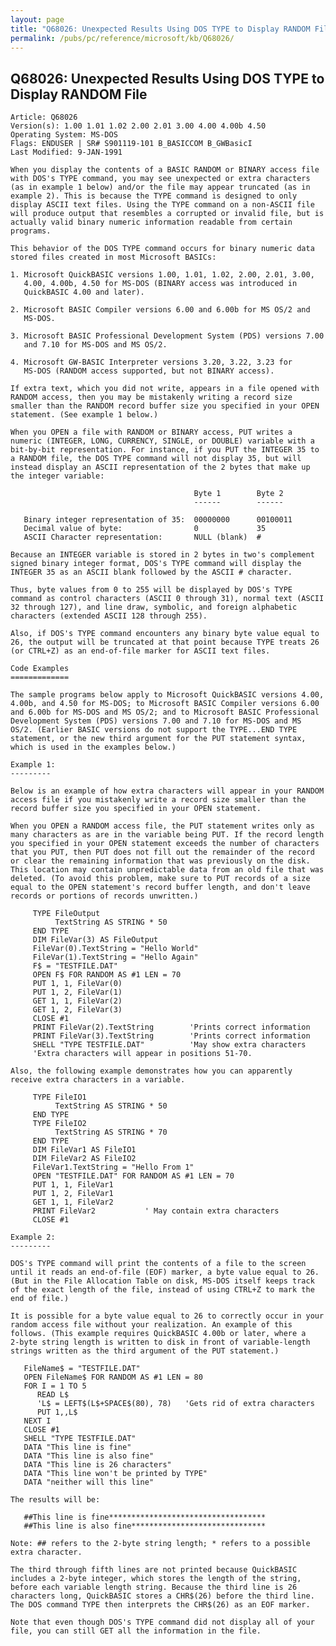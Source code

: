 ```yaml
---
layout: page
title: "Q68026: Unexpected Results Using DOS TYPE to Display RANDOM File"
permalink: /pubs/pc/reference/microsoft/kb/Q68026/
---
```


## Q68026: Unexpected Results Using DOS TYPE to Display RANDOM File

	Article: Q68026
	Version(s): 1.00 1.01 1.02 2.00 2.01 3.00 4.00 4.00b 4.50
	Operating System: MS-DOS
	Flags: ENDUSER | SR# S901119-101 B_BASICCOM B_GWBasicI
	Last Modified: 9-JAN-1991
	
	When you display the contents of a BASIC RANDOM or BINARY access file
	with DOS's TYPE command, you may see unexpected or extra characters
	(as in example 1 below) and/or the file may appear truncated (as in
	example 2). This is because the TYPE command is designed to only
	display ASCII text files. Using the TYPE command on a non-ASCII file
	will produce output that resembles a corrupted or invalid file, but is
	actually valid binary numeric information readable from certain
	programs.
	
	This behavior of the DOS TYPE command occurs for binary numeric data
	stored files created in most Microsoft BASICs:
	
	1. Microsoft QuickBASIC versions 1.00, 1.01, 1.02, 2.00, 2.01, 3.00,
	   4.00, 4.00b, 4.50 for MS-DOS (BINARY access was introduced in
	   QuickBASIC 4.00 and later).
	
	2. Microsoft BASIC Compiler versions 6.00 and 6.00b for MS OS/2 and
	   MS-DOS.
	
	3. Microsoft BASIC Professional Development System (PDS) versions 7.00
	   and 7.10 for MS-DOS and MS OS/2.
	
	4. Microsoft GW-BASIC Interpreter versions 3.20, 3.22, 3.23 for
	   MS-DOS (RANDOM access supported, but not BINARY access).
	
	If extra text, which you did not write, appears in a file opened with
	RANDOM access, then you may be mistakenly writing a record size
	smaller than the RANDOM record buffer size you specified in your OPEN
	statement. (See example 1 below.)
	
	When you OPEN a file with RANDOM or BINARY access, PUT writes a
	numeric (INTEGER, LONG, CURRENCY, SINGLE, or DOUBLE) variable with a
	bit-by-bit representation. For instance, if you PUT the INTEGER 35 to
	a RANDOM file, the DOS TYPE command will not display 35, but will
	instead display an ASCII representation of the 2 bytes that make up
	the integer variable:
	
	                                         Byte 1        Byte 2
	                                         ------        ------
	
	   Binary integer representation of 35:  00000000      00100011
	   Decimal value of byte:                0             35
	   ASCII Character representation:       NULL (blank)  #
	
	Because an INTEGER variable is stored in 2 bytes in two's complement
	signed binary integer format, DOS's TYPE command will display the
	INTEGER 35 as an ASCII blank followed by the ASCII # character.
	
	Thus, byte values from 0 to 255 will be displayed by DOS's TYPE
	command as control characters (ASCII 0 through 31), normal text (ASCII
	32 through 127), and line draw, symbolic, and foreign alphabetic
	characters (extended ASCII 128 through 255).
	
	Also, if DOS's TYPE command encounters any binary byte value equal to
	26, the output will be truncated at that point because TYPE treats 26
	(or CTRL+Z) as an end-of-file marker for ASCII text files.
	
	Code Examples
	=============
	
	The sample programs below apply to Microsoft QuickBASIC versions 4.00,
	4.00b, and 4.50 for MS-DOS; to Microsoft BASIC Compiler versions 6.00
	and 6.00b for MS-DOS and MS OS/2; and to Microsoft BASIC Professional
	Development System (PDS) versions 7.00 and 7.10 for MS-DOS and MS
	OS/2. (Earlier BASIC versions do not support the TYPE...END TYPE
	statement, or the new third argument for the PUT statement syntax,
	which is used in the examples below.)
	
	Example 1:
	---------
	
	Below is an example of how extra characters will appear in your RANDOM
	access file if you mistakenly write a record size smaller than the
	record buffer size you specified in your OPEN statement.
	
	When you OPEN a RANDOM access file, the PUT statement writes only as
	many characters as are in the variable being PUT. If the record length
	you specified in your OPEN statement exceeds the number of characters
	that you PUT, then PUT does not fill out the remainder of the record
	or clear the remaining information that was previously on the disk.
	This location may contain unpredictable data from an old file that was
	deleted. (To avoid this problem, make sure to PUT records of a size
	equal to the OPEN statement's record buffer length, and don't leave
	records or portions of records unwritten.)
	
	     TYPE FileOutput
	          TextString AS STRING * 50
	     END TYPE
	     DIM FileVar(3) AS FileOutput
	     FileVar(0).TextString = "Hello World"
	     FileVar(1).TextString = "Hello Again"
	     F$ = "TESTFILE.DAT"
	     OPEN F$ FOR RANDOM AS #1 LEN = 70
	     PUT 1, 1, FileVar(0)
	     PUT 1, 2, FileVar(1)
	     GET 1, 1, FileVar(2)
	     GET 1, 2, FileVar(3)
	     CLOSE #1
	     PRINT FileVar(2).TextString        'Prints correct information
	     PRINT FileVar(3).TextString        'Prints correct information
	     SHELL "TYPE TESTFILE.DAT"          'May show extra characters
	     'Extra characters will appear in positions 51-70.
	
	Also, the following example demonstrates how you can apparently
	receive extra characters in a variable.
	
	     TYPE FileIO1
	          TextString AS STRING * 50
	     END TYPE
	     TYPE FileIO2
	          TextString AS STRING * 70
	     END TYPE
	     DIM FileVar1 AS FileIO1
	     DIM FileVar2 AS FileIO2
	     FileVar1.TextString = "Hello From 1"
	     OPEN "TESTFILE.DAT" FOR RANDOM AS #1 LEN = 70
	     PUT 1, 1, FileVar1
	     PUT 1, 2, FileVar1
	     GET 1, 1, FileVar2
	     PRINT FileVar2           ' May contain extra characters
	     CLOSE #1
	
	Example 2:
	---------
	
	DOS's TYPE command will print the contents of a file to the screen
	until it reads an end-of-file (EOF) marker, a byte value equal to 26.
	(But in the File Allocation Table on disk, MS-DOS itself keeps track
	of the exact length of the file, instead of using CTRL+Z to mark the
	end of file.)
	
	It is possible for a byte value equal to 26 to correctly occur in your
	random access file without your realization. An example of this
	follows. (This example requires QuickBASIC 4.00b or later, where a
	2-byte string length is written to disk in front of variable-length
	strings written as the third argument of the PUT statement.)
	
	   FileName$ = "TESTFILE.DAT"
	   OPEN FileName$ FOR RANDOM AS #1 LEN = 80
	   FOR I = 1 TO 5
	      READ L$
	      'L$ = LEFT$(L$+SPACE$(80), 78)   'Gets rid of extra characters
	      PUT 1,,L$
	   NEXT I
	   CLOSE #1
	   SHELL "TYPE TESTFILE.DAT"
	   DATA "This line is fine"
	   DATA "This line is also fine"
	   DATA "This line is 26 characters"
	   DATA "This line won't be printed by TYPE"
	   DATA "neither will this line"
	
	The results will be:
	
	   ##This line is fine***********************************
	   ##This line is also fine******************************
	
	Note: ## refers to the 2-byte string length; * refers to a possible
	extra character.
	
	The third through fifth lines are not printed because QuickBASIC
	includes a 2-byte integer, which stores the length of the string,
	before each variable length string. Because the third line is 26
	characters long, QuickBASIC stores a CHR$(26) before the third line.
	The DOS command TYPE then interprets the CHR$(26) as an EOF marker.
	
	Note that even though DOS's TYPE command did not display all of your
	file, you can still GET all the information in the file.
